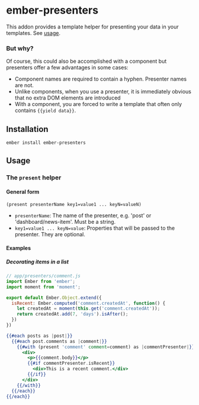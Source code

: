 # ember-presenters

This addon provides a template helper for presenting your data in your templates.
See [usage](#usage).

###  But why?

Of course, this could also be accomplished with a component but presenters offer a few advantages in some cases:

- Component names are required to contain a hyphen. Presenter names are not.
- Unlike components, when you use a presenter, it is immediately obvious that no extra DOM elements are introduced
- With a component, you are forced to write a template that often only contains `{{yield data}}`.

## Installation

```
ember install ember-presenters
```

## Usage

### The `present` helper

#### General form

```hbs
(present presenterName key1=value1 ... keyN=valueN)
```

- `presenterName`: The name of the presenter, e.g. 'post' or 'dashboard/news-item'. Must be a string.
- `key1=value1 ... keyN=value`: Properties that will be passed to the presenter. They are optional.

#### Examples

##### Decorating items in a list

```js
// app/presenters/comment.js
import Ember from 'ember';
import moment from 'moment';

export default Ember.Object.extend({
  isRecent: Ember.computed('comment.createdAt', function() {
    let createdAt = moment(this.get('comment.createdAt'));
    return createdAt.add(7, 'days').isAfter();
  })
})
```

```hbs
{{#each posts as |post|}}
  {{#each post.comments as |comment|}}
    {{#with (present 'comment' comment=comment) as |commentPresenter|}}
      <div>
        <p>{{comment.body}}</p>
        {{#if commentPresenter.isRecent}}
          <div>This is a recent comment.</div>
        {{/if}}
      </div>
    {{/with}}
  {{/each}}
{{/each}}
```
